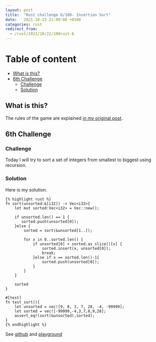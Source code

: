 ```yaml
---
layout: post
title:  "Rust challenge 6/100- Insertion Sort"
date:   2021-10-23 21:00:00 +0100
categories: rust
redirect_from:
  - /rust/2021/10/22/100rust-6
---
```



#  Table of content
<!-- MarkdownTOC autolink="true" -->

- [What is this?](#what-is-this)
- [6th Challenge](#6th-challenge)
	- [Challenge](#challenge)
	- [Solution](#solution)

<!-- /MarkdownTOC -->

## What is this?

The rules of the game are explained [in my original post](https://maebli.github.io/rust/2021/10/18/100rust.html).

## 6th Challenge
### Challenge

Today I will try to sort a set of integers from smallest to biggest using recursion.


### Solution

Here is my solution.

	{% highlight rust %}
	fn sort(unsorted:&[i32]) -> Vec<i32>{
	    let mut sorted:Vec<i32> = Vec::new();

	    if unsorted.len() == 1 {
	       sorted.push(unsorted[0]);
	    }else {
	        sorted = sort(&unsorted[1..]);

	        for x in 0..sorted.len() {
	            if unsorted[0] < sorted.as_slice()[x] {
	                sorted.insert(x, unsorted[0]);
	                break;
	            }else if x == sorted.len()-1{
	                sorted.push(unsorted[0]);
	            }
	        }
	    }

	    sorted
	}

	#[test]
	fn test_sort(){
	    let unsorted = vec![9, 8, 3, 7, 28, -4, -99999];
	    let sorted = vec![-99999,-4,3,7,8,9,28];
	    assert_eq!(sort(&unsorted),sorted);
	}
	{% endhighlight %}

See [github](https://github.com/maebli/100rustsnippets/tree/master/sorter) and [playground](https://play.rust-lang.org/?version=stable&edition=2018&gist=eef058b0c37a02823a396c173354d526)
